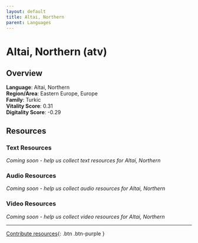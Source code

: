 ```yaml
---
layout: default
title: Altai, Northern
parent: Languages
---
```


# Altai, Northern (atv)

## Overview

**Language**: Altai, Northern  
**Region/Area**: Eastern Europe, Europe  
**Family**: Turkic  
**Vitality Score**: 0.31  
**Digitality Score**: -0.29  

## Resources

### Text Resources
*Coming soon - help us collect text resources for Altai, Northern*

### Audio Resources
*Coming soon - help us collect audio resources for Altai, Northern*

### Video Resources
*Coming soon - help us collect video resources for Altai, Northern*

---

[Contribute resources](https://fairtrain.github.io/){: .btn .btn-purple }
